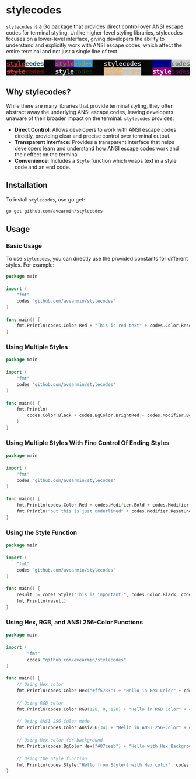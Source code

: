 # stylecodes

`stylecodes` is a Go package that provides direct control over ANSI escape codes for terminal styling. Unlike higher-level styling libraries, stylecodes focuses on a lower-level interface, giving developers the ability to understand and explicitly work with ANSI escape codes, which affect the entire terminal and not just a single line of text.

<img src="img/stylecodes.png" alt="stylecodes in terminal">

## Why stylecodes?

While there are many libraries that provide terminal styling, they often abstract away the underlying ANSI escape codes, leaving developers unaware of their broader impact on the terminal. `stylecodes` provides:

- **Direct Control**: Allows developers to work with ANSI escape codes directly, providing clear and precise control over terminal output.
- **Transparent Interface**: Provides a transparent interface that helps developers learn and understand how ANSI escape codes work and their effect on the terminal.
- **Convenience**: Includes a `Style` function which wraps text in a style code and an end code.

## Installation

To install `stylecodes`, use go get:

```bash
go get github.com/avearmin/stylecodes
```

## Usage

### Basic Usage

To use `stylecodes`, you can directly use the provided constants for different styles. For example:

```go
package main

import (
    "fmt"
    codes "github.com/avearmin/stylecodes"
)

func main() {
    fmt.Println(codes.Color.Red + "This is red text" + codes.Color.Reset)
}
```

### Using Multiple Styles

```go
package main

import (
	"fmt"
	codes "github.com/avearmin/stylecodes"
)

func main() {
	fmt.Println(
		codes.Color.Black + codes.BgColor.BrightRed + codes.Modifier.Bold + codes.Modifier.Underline + "This is important" + codes.ResetAll
	)
}
```

### Using Multiple Styles With Fine Control Of Ending Styles

```go
package main

import (
	"fmt"
	codes "github.com/avearmin/stylecodes"
)

func main() {
	fmt.Println(codes.Color.Red + codes.Modifier.Bold + codes.Modifier.Underline + "This is red, bold, and underlined" + codes.Color.Reset + codes.Modifier.ResetBold)
	fmt.Println("but this is just underlined" + codes.Modifier.ResetUnderline)
}
```

### Using the Style Function

```go
package main

import (
    "fmt"
    codes "github.com/avearmin/stylecodes"
)

func main() {
    result := codes.Style("This is important!", codes.Color.Black, codes.BgColor.BrightRed, codes.Modifier.Bold, codes.Modifier.Underline)
    fmt.Println(result)
}
```

### Using Hex, RGB, and ANSI 256-Color Functions

```go
package main

import (
		"fmt"
		codes "github.com/avearmin/stylecodes"
)

func main() {
    // Using Hex color
    fmt.Println(codes.Color.Hex("#ff5733") + "Hello in Hex Color" + cdoes.Color.Reset)

    // Using RGB color
    fmt.Println(codes.Color.RGB(128, 0, 128) + "Hello in RGB Color" + codes.Color.Reset)

    // Using ANSI 256-Color mode
    fmt.Println(codes.Color.Ansi256(34) + "Hello in ANSI 256-Color" + codes.Color.Reset)

    // Using Hex color for background
    fmt.Println(codes.BgColor.Hex("#87ceeb") + "Hello with Hex Background" + codes.BgColor.Reset)

	// Using the Style function
	fmt.Println(codes.Style("Hello from Style() with Hex color", codes.Color.Hex("#ff5733")))
}
```
